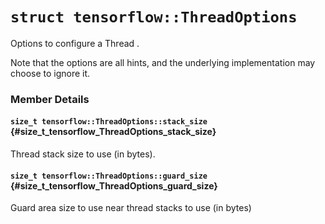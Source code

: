 # `struct tensorflow::ThreadOptions`

Options to configure a Thread .

Note that the options are all hints, and the underlying implementation may choose to ignore it.

### Member Details

#### `size_t tensorflow::ThreadOptions::stack_size` {#size_t_tensorflow_ThreadOptions_stack_size}

Thread stack size to use (in bytes).



#### `size_t tensorflow::ThreadOptions::guard_size` {#size_t_tensorflow_ThreadOptions_guard_size}

Guard area size to use near thread stacks to use (in bytes)


